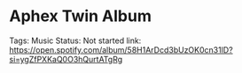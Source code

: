 # Aphex Twin Album

Tags: Music
Status: Not started
link: https://open.spotify.com/album/58H1ArDcd3bUzOK0cn31lD?si=ygZfPXKaQ0O3hQurtATgRg